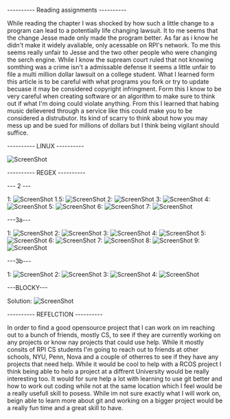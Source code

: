 ---------- Reading assignments ----------

While reading the chapter I was shocked by how such a little change to a program can lead to a potentially life changing 
lawsuit. It to me seems that the change Jesse made only made the program better.  As far as i know he didn't make it 
widely avaliable, only acessable on RPI's network. To me this seems really unfair to Jesse and the two other people 
who were changing the serch engine. While I know the supream court ruled that not knowing somthing was a crime isn't a 
admissable defense it seems a little unfair to file a multi million dollar lawsuit on a college student. What I learned 
form this article is to be careful with what programs you fork or try to update becuase it may be considered copyright 
infringment. Form this I know to be very careful when creating software or an algorithm to make sure to think out if what
I'm doing could violate anything. From this I learned that habing music delievered through a service like this could make 
you to be considered a distrubutor. Its kind of scarry to think about how you may mess up and be sued for millions of dollars
but I think being vigilant should suffice. 

---------- LINUX ---------- 

![ScreenShot](images/files.png)

---------- REGEX ----------

--- 2 ---

1: ![ScreenShot](images/one-first.png)
1.5: ![ScreenShot](images/one-onePointFive.png)
2: ![ScreenShot](images/one-two.png)
3: ![ScreenShot](images/one-three.png)
4: ![ScreenShot](images/one-four.png)
5: ![ScreenShot](images/one-five.png)
6: ![ScreenShot](images/one-six.png)
7: ![ScreenShot](images/one-seven.png)

---3a---

1: ![ScreenShot](images/two-one.png)
2: ![ScreenShot](images/two-two.png)
3: ![ScreenShot](images/two-three.png)
4: ![ScreenShot](images/two-four.png)
5: ![ScreenShot](images/two-five.png)
6: ![ScreenShot](images/two-six.png)
7: ![ScreenShot](images/two-seven.png)
8: ![ScreenShot](images/two-eight.png)
9: ![ScreenShot](images/two-nine.png)

---3b---

1: ![ScreenShot](images/three-one.png)
2: ![ScreenShot](images/threetwo.png)
3: ![ScreenShot](images/threethree.png)
4: ![ScreenShot](images/threefour.png)

---BLOCKY---

Solution: ![ScreenShot](images/problem.png)

---------- REFELCTION ----------

In order to find a good opensource project that I can work on im reaching out to a bunch of friends, mostly CS, to see if they
are currently working on any projects or know nay projects that could use help. While it mostly consits of RPI CS students 
I'm going to reach out to friends at other schools, NYU, Penn, Nova and a couple of otherres to see if they have any projects
that need help. While it would be cool to help with a RCOS project I think being able to helo a project at a diffrent 
University would be really interesting too. It would for sure help a lot with learning to use git better and how to work out
coding while not at the same location which I feel would be a really usefull skill to posess. While im not sure exactly 
what I will work on, beign able to learn more about git and working on a bigger project would be a really fun time and 
a great skill to have. 
